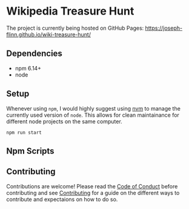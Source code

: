 # Wikipedia Treasure Hunt

The project is currently being hosted on GitHub Pages: https://joseph-flinn.github.io/wiki-treasure-hunt/

## Dependencies
- npm 6.14+
- node 


## Setup
Whenever using `npm`, I would highly suggest using [nvm](https://github.com/nvm-sh/nvm) to 
manage the currently used version of `node`. This allows for clean maintainance for different
node projects on the same computer.

`npm run start`

## Npm Scripts



## Contributing
Contributions are welcome! Please read the [Code of Conduct](CODE_OF_CONDUCT.md) before contributing 
and see [Contributing](CONTRIBUTING.md) for a guide on the different ways to contribute and expectaions
on how to do so.
